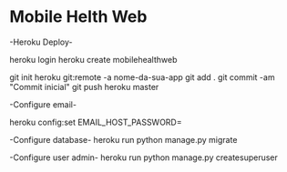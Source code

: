 # Mobile Helth Web

-Heroku Deploy-

heroku login
heroku create mobilehealthweb

git init
heroku git:remote -a nome-da-sua-app
git add .
git commit -am "Commit inicial"
git push heroku master

-Configure email-

heroku config:set EMAIL_HOST_PASSWORD=<password email>

-Configure database-
heroku run python manage.py migrate

-Configure user admin-
heroku run python manage.py createsuperuser
